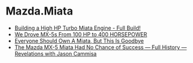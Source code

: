 # Mazda.Miata
- [Building a High HP Turbo Miata Engine - Full Build!](https://youtu.be/0yQ8jlxpsBU)
- [We Drove MX-5s From 100 HP to 400 HORSEPOWER](https://youtu.be/b79hTRFY90Y)
- [Everyone Should Own A Miata, But This Is Goodbye](https://youtu.be/UyQC9sIzJr4)
- [The Mazda MX-5 Miata Had No Chance of Success — Full History — Revelations with Jason Cammisa](https://youtu.be/pdKLZtS2QVY)
